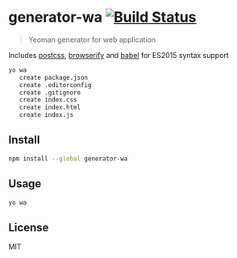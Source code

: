 # generator-wa [![Build Status][travis-image]][travis-url]

  > Yeoman generator for web application

  Includes [postcss][postcss], [browserify][browserify] and [babel][babelify] for ES2015 syntax support

```sh
yo wa
   create package.json
   create .editorconfig
   create .gitignore
   create index.css
   create index.html
   create index.js
```

## Install

```sh
npm install --global generator-wa
```

## Usage

```sh
yo wa
```

## License

  MIT

[browserify]: https://github.com/substack/node-browserify
[babelify]: https://github.com/babel/babelify
[postcss]: https://github.com/postcss/postcss

[travis-url]: https://travis-ci.org/andrepolischuk/generator-wa
[travis-image]: https://travis-ci.org/andrepolischuk/generator-wa.svg?branch=master
